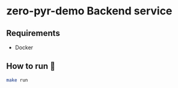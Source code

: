 # zero-pyr-demo Backend service

## Requirements

- Docker

## How to run :rocket:

```sh
make run
```